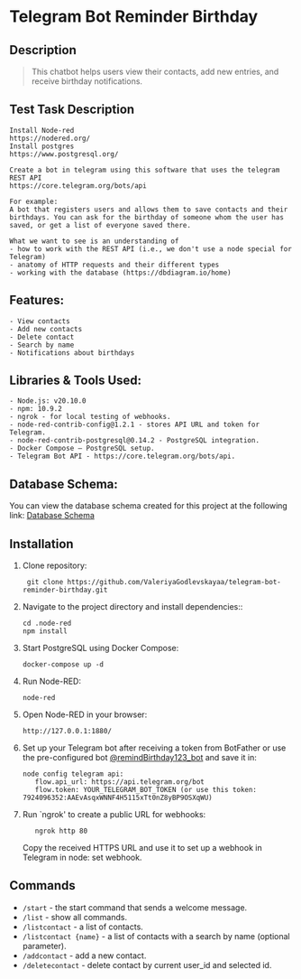 # Telegram Bot Reminder Birthday

## Description
> This chatbot helps users view their contacts, add new entries, and receive birthday notifications. 

## Test Task Description
```
Install Node-red
https://nodered.org/
Install postgres
https://www.postgresql.org/

Create a bot in telegram using this software that uses the telegram REST API
https://core.telegram.org/bots/api

For example:
A bot that registers users and allows them to save contacts and their birthdays. You can ask for the birthday of someone whom the user has saved, or get a list of everyone saved there.

What we want to see is an understanding of
- how to work with the REST API (i.e., we don't use a node special for Telegram)
- anatomy of HTTP requests and their different types
- working with the database (https://dbdiagram.io/home)
```

## Features:
    - View contacts
    - Add new contacts
    - Delete contact 
    - Search by name
    - Notifications about birthdays

## Libraries & Tools Used:
    - Node.js: v20.10.0
    - npm: 10.9.2
    - ngrok - for local testing of webhooks.
    - node-red-contrib-config@1.2.1 - stores API URL and token for Telegram.
    - node-red-contrib-postgresql@0.14.2 - PostgreSQL integration. 
    - Docker Compose – PostgreSQL setup.
    - Telegram Bot API - https://core.telegram.org/bots/api.

## Database Schema:
You can view the database schema created for this project at the following link:
[Database Schema](https://dbdiagram.io/d/bot-67c5b0c6263d6cf9a00b90e6)

## Installation
1. Clone repository:
   ```
    git clone https://github.com/ValeriyaGodlevskayaa/telegram-bot-reminder-birthday.git
   ```
2. Navigate to the project directory and install dependencies::
   ```
   cd .node-red
   npm install
   ```
3. Start PostgreSQL using Docker Compose:
   ```
   docker-compose up -d
   ```
4. Run Node-RED:
   ``` 
   node-red 
   ```
5. Open Node-RED in your browser:
   ```
   http://127.0.0.1:1880/
   ```
6. Set up your Telegram bot after receiving a token from BotFather or use the pre-configured bot [@remindBirthday123_bot](https://t.me/remindBirthday123_bot) and save it in:
   ```
   node config telegram api:
      flow.api_url: https://api.telegram.org/bot
      flow.token: YOUR_TELEGRAM_BOT_TOKEN (or use this token: 7924096352:AAEvAsqxWNNF4H5115xTt0nZ8yBP9OSXqWU)
   ```
7. Run `ngrok' to create a public URL for webhooks:
   ```
      ngrok http 80
   ```
   Copy the received HTTPS URL and use it to set up a webhook in Telegram in node: set webhook.

## Commands 
- `/start` - the start command that sends a welcome message.
- `/list` - show all commands.
- `/listcontact` - a list of contacts.
- `/listcontact {name}` - a list of contacts with a search by name (optional parameter).
- `/addcontact` - add a new contact.
- `/deletecontact` - delete contact by current user_id and selected id. 